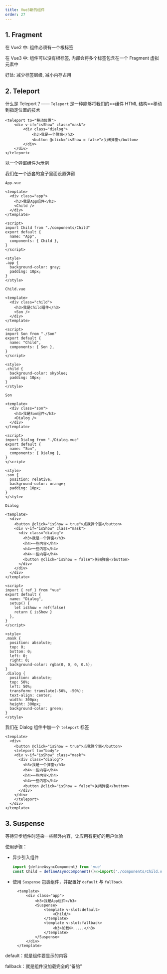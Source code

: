 ```yaml
---
title: Vue3新的组件
order: 27
---
```


## 1. Fragment

在 Vue2 中: 组件必须有一个根标签

在 Vue3 中: 组件可以没有根标签, 内部会将多个标签包含在一个 Fragment 虚拟元素中

好处: 减少标签层级, 减小内存占用

## 2. Teleport

什么是 Teleport？—— `Teleport` 是一种能够将我们的==组件 HTML 结构==移动到指定位置的技术
```vue
<teleport to="移动位置">
	<div v-if="isShow" class="mask">
		<div class="dialog">
			<h3>我是一个弹窗</h3>
			<button @click="isShow = false">关闭弹窗</button>
		</div>
	</div>
</teleport>
```

以一个弹窗组件为示例

我们在一个嵌套的盒子里面设置弹窗

`App.vue`

```vue
<template>
  <div class="app">
    <h3>我是App组件</h3>
    <Child />
  </div>
</template>

<script>
import Child from "./components/Child"
export default {
  name: "App",
  components: { Child },
}
</script>

<style>
.app {
  background-color: gray;
  padding: 10px;
}
</style>
```

`Child.vue`

```vue
<template>
  <div class="child">
    <h3>我是Child组件</h3>
    <Son />
  </div>
</template>

<script>
import Son from "./Son"
export default {
  name: "Child",
  components: { Son },
}
</script>

<style>
.child {
  background-color: skyblue;
  padding: 10px;
}
</style>
```

`Son`
```vue
<template>
  <div class="son">
    <h3>我是Son组件</h3>
    <Dialog />
  </div>
</template>

<script>
import Dialog from "./Dialog.vue"
export default {
  name: "Son",
  components: { Dialog },
}
</script>

<style>
.son {
  position: relative;
  background-color: orange;
  padding: 10px;
}
</style>
```

`Dialog`
```vue
<template>
  <div>
    <button @click="isShow = true">点我弹个窗</button>
    <div v-if="isShow" class="mask">
      <div class="dialog">
        <h3>我是一个弹窗</h3>
        <h4>一些内容</h4>
        <h4>一些内容</h4>
        <h4>一些内容</h4>
        <button @click="isShow = false">关闭弹窗</button>
      </div>
    </div>
  </div>
</template>

<script>
import { ref } from "vue"
export default {
  name: "Dialog",
  setup() {
    let isShow = ref(false)
    return { isShow }
  },
}
</script>

<style>
.mask {
  position: absolute;
  top: 0;
  bottom: 0;
  left: 0;
  right: 0;
  background-color: rgba(0, 0, 0, 0.5);
}
.dialog {
  position: absolute;
  top: 50%;
  left: 50%;
  transform: translate(-50%, -50%);
  text-align: center;
  width: 300px;
  height: 300px;
  background-color: green;
}
</style>
```

我们在 Dialog 组件中加一个 `teleport` 标签
```vue
<template>
  <div>
    <button @click="isShow = true">点我弹个窗</button>
    <teleport to="body">
    <div v-if="isShow" class="mask">
      <div class="dialog">
        <h3>我是一个弹窗</h3>
        <h4>一些内容</h4>
        <h4>一些内容</h4>
        <h4>一些内容</h4>
        <button @click="isShow = false">关闭弹窗</button>
      </div>
    </div>
    </teleport>
  </div>
</template>
```

## 3. Suspense

等待异步组件时渲染一些额外内容，让应用有更好的用户体验

使用步骤：
- 异步引入组件

  ```js
  import {defineAsyncComponent} from 'vue'
  const Child = defineAsyncComponent(()=>import('./components/Child.vue'))
  ```

- 使用 `Suspense` 包裹组件，并配置好 `default` 与 `fallback`

  ```vue
    <template>
    	<div class="app">
    		<h3>我是App组件</h3>
    		<Suspense>
    			<template v-slot:default>
    				<Child/>
    			</template>
    			<template v-slot:fallback>
    				<h3>加载中.....</h3>
    			</template>
    		</Suspense>
    	</div>
    </template>
  ```

default：就是组件要显示的内容

fallback：就是组件没加载完全的“备胎”

